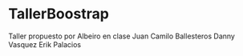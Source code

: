 # TallerBoostrap
Taller propuesto por Albeiro en clase
Juan Camilo Ballesteros
Danny Vasquez
Erik Palacios
